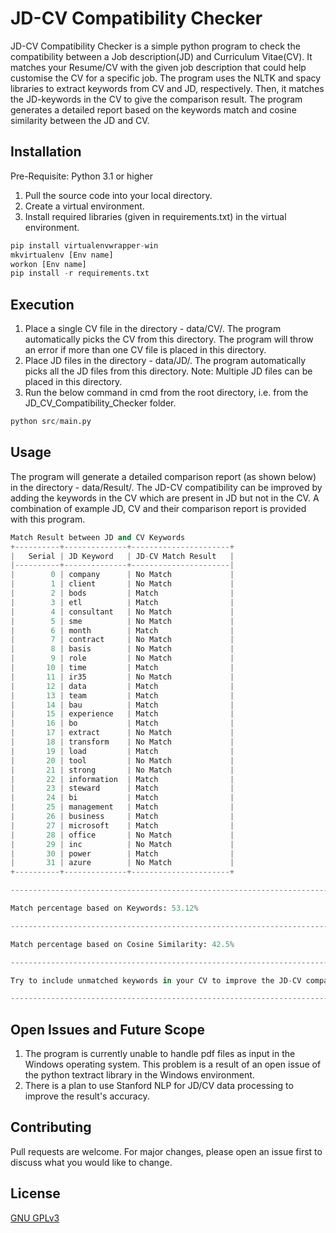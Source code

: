 # JD-CV Compatibility Checker

JD-CV Compatibility Checker is a simple python program to check the compatibility between a Job description(JD) and Curriculum Vitae(CV). It matches your Resume/CV with the given job description that could help customise the CV for a specific job. The program uses the NLTK and spacy libraries to extract keywords from CV and JD, respectively. Then, it matches the JD-keywords in the CV to give the comparison result. The program generates a detailed report based on the keywords match and cosine similarity between the JD and CV.

## Installation

Pre-Requisite: Python 3.1 or higher
1. Pull the source code into your local directory.
2. Create a virtual environment.
3. Install required libraries (given in requirements.txt) in the virtual environment.

```python
pip install virtualenvwrapper-win
mkvirtualenv [Env name]
workon [Env name]
pip install -r requirements.txt 
```

## Execution
1. Place a single CV file in the directory - data/CV/. The program automatically picks the CV from this directory. The program will throw an error if more than one CV file is placed in this directory.
2. Place JD files in the directory - data/JD/. The program automatically picks all the JD files from this directory. Note: Multiple JD files can be placed in this directory.
3. Run the below command in cmd from the root directory, i.e. from the JD_CV_Compatibility_Checker folder.

```python
python src/main.py
```

## Usage
The program will generate a detailed comparison report (as shown below) in the directory - data/Result/. The JD-CV compatibility can be improved by adding the keywords in the CV which are present in JD but not in the CV. A combination of example JD, CV and their comparison report is provided with this program.

```python
Match Result between JD and CV Keywords
+----------+--------------+----------------------+
|   Serial | JD Keyword   | JD-CV Match Result   |
|----------+--------------+----------------------|
|        0 | company      | No Match             |
|        1 | client       | No Match             |
|        2 | bods         | Match                |
|        3 | etl          | Match                |
|        4 | consultant   | No Match             |
|        5 | sme          | No Match             |
|        6 | month        | Match                |
|        7 | contract     | No Match             |
|        8 | basis        | No Match             |
|        9 | role         | No Match             |
|       10 | time         | Match                |
|       11 | ir35         | No Match             |
|       12 | data         | Match                |
|       13 | team         | Match                |
|       14 | bau          | Match                |
|       15 | experience   | Match                |
|       16 | bo           | Match                |
|       17 | extract      | No Match             |
|       18 | transform    | No Match             |
|       19 | load         | Match                |
|       20 | tool         | No Match             |
|       21 | strong       | No Match             |
|       22 | information  | Match                |
|       23 | steward      | Match                |
|       24 | bi           | Match                |
|       25 | management   | Match                |
|       26 | business     | Match                |
|       27 | microsoft    | Match                |
|       28 | office       | No Match             |
|       29 | inc          | No Match             |
|       30 | power        | Match                |
|       31 | azure        | No Match             |
+----------+--------------+----------------------+

-------------------------------------------------------------------------

Match percentage based on Keywords: 53.12%

-------------------------------------------------------------------------

Match percentage based on Cosine Similarity: 42.5%

-------------------------------------------------------------------------

Try to include unmatched keywords in your CV to improve the JD-CV compatibility.

-------------------------------------------------------------------------
```

## Open Issues and Future Scope
1. The program is currently unable to handle pdf files as input in the Windows operating system. This problem is a result of an open issue of the python textract library in the Windows environment.
2. There is a plan to use Stanford NLP for JD/CV data processing to improve the result's accuracy.

## Contributing
Pull requests are welcome. For major changes, please open an issue first to discuss what you would like to change.

## License
[GNU GPLv3](https://choosealicense.com/licenses/gpl-3.0/)